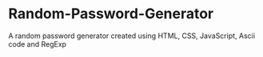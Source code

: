 # Random-Password-Generator
A random password generator created using HTML, CSS, JavaScript, Ascii code and RegExp
